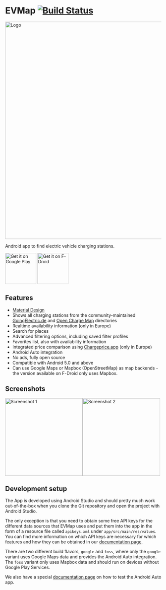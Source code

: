 EVMap [![Build Status](https://travis-ci.org/johan12345/EVMap.svg?branch=master)](https://travis-ci.org/johan12345/EVMap)
=====

<img src="https://raw.githubusercontent.com/johan12345/EVMap/master/_img/feature_graphic.svg" width=700 alt="Logo"/>

Android app to find electric vehicle charging stations.

<a href="https://play.google.com/store/apps/details?id=net.vonforst.evmap" target="_blank">
<img src="https://play.google.com/intl/en_us/badges/images/generic/en-play-badge.png" alt="Get it on Google Play" height="100"/></a>
<a href="https://f-droid.org/repository/browse/?fdid=net.vonforst.evmap" target="_blank">
<img src="https://f-droid.org/badge/get-it-on.png" alt="Get it on F-Droid" height="100"/></a>

Features
--------

- [Material Design](https://material.io/)
- Shows all charging stations from the community-maintained [GoingElectric.de](https://www.goingelectric.de/stromtankstellen/) and [Open Charge Map](https://openchargemap.org) directories
- Realtime availability information (only in Europe)
- Search for places
- Advanced filtering options, including saved filter profiles
- Favorites list, also with availability information
- Integrated price comparison using [Chargeprice.app](https://chargeprice.app) (only in Europe)
- Android Auto integration
- No ads, fully open source
- Compatible with Android 5.0 and above
- Can use Google Maps or Mapbox (OpenStreetMap) as map backends - the version available on F-Droid only uses Mapbox.

Screenshots
-----------

<img src="https://raw.githubusercontent.com/johan12345/EVMap/master/_img/screenshots/phone/en/mapbox/01_map.png" width=250 alt="Screenshot 1"/><img src="https://raw.githubusercontent.com/johan12345/EVMap/master/_img/screenshots/phone/en/mapbox/02_detail.png" width=250 alt="Screenshot 2"/>

Development setup
-----------------

The App is developed using Android Studio and should pretty much work out-of-the-box when you clone
the Git repository and open the project with Android Studio.

The only exception is that you need to obtain some free API keys for the different data sources that
EVMap uses and put them into the app in the form of a resource file called `apikeys.xml` under
`app/src/main/res/values`. You can find more information on which API keys are necessary for which
features and how they can be obtained in our [documentation page](doc/api_keys.md).

There are two different build flavors, `google` and `foss`, where only the `google` variant uses
Google Maps data and provides the Android Auto integration. The `foss` variant only uses Mapbox data
and should run on devices without Google Play Services.

We also have a special [documentation page](doc/android_auto.md) on how to test the Android Auto
app.
